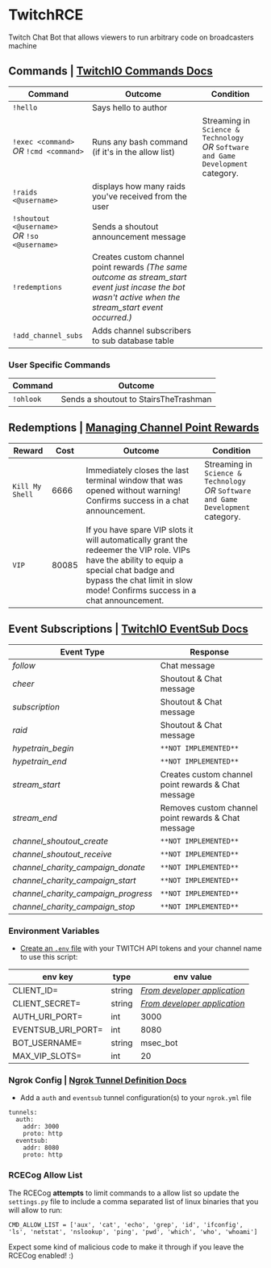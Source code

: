 # TwitchRCE
Twitch Chat Bot that allows viewers to run arbitrary code on broadcasters machine

## Commands | [TwitchIO Commands Docs](https://twitchio.dev/en/latest/exts/commands.html)
| Command                                             | Outcome                                                                                                                                                 | Condition                                                                               |
|-----------------------------------------------------|---------------------------------------------------------------------------------------------------------------------------------------------------------|-----------------------------------------------------------------------------------------|
| `!hello`                                            | Says hello to author                                                                                                                                    |                                                                                         |
| `!exec <command>` <br/>_OR_ `!cmd <command>`        | Runs any bash command (if it's in the allow list)                                                                                                       | Streaming in `Science & Technology` <br/>_OR_ `Software and Game Development` category. |
| `!raids <@username>`                                | displays how many raids you've received from the user                                                                                                   |                                                                                         |
| `!shoutout <@username>` <br/>_OR_ `!so <@username>` | Sends a shoutout announcement message                                                                                                                   |                                                                                         |
| `!redemptions`                                      | Creates custom channel point rewards _(The same outcome as stream_start event just incase the bot wasn't active when the stream_start event occurred.)_ |                                                                                         |
| `!add_channel_subs`                                 | Adds channel subscribers to sub database table                                                                                                          |                                                                                         |

### User Specific Commands
| Command                                             | Outcome                               |
|-----------------------------------------------------|---------------------------------------|
| `!ohlook`                                           | Sends a shoutout to StairsTheTrashman |

## Redemptions | [Managing Channel Point Rewards](https://help.twitch.tv/s/article/channel-points-guide?language=en_US#managing)
| Reward          | Cost  | Outcome                                                                                                                                                                                                                 | Condition                                                                    |
|-----------------|-------|-------------------------------------------------------------------------------------------------------------------------------------------------------------------------------------------------------------------------|------------------------------------------------------------------------------|
| `Kill My Shell` | 6666  | Immediately closes the last terminal window that was opened without warning! Confirms success in a chat announcement.                                                                                                   | Streaming in `Science & Technology` <br/>_OR_ `Software and Game Development` category. |
| `VIP`           | 80085 | If you have spare VIP slots it will automatically grant the redeemer the VIP role. VIPs have the ability to equip a special chat badge and bypass the chat limit in slow mode! Confirms success in a chat announcement. |                                                                              |

## Event Subscriptions | [TwitchIO EventSub Docs](https://twitchio.dev/en/latest/exts/eventsub.html)
| Event Type                          | Response                                              |
|-------------------------------------|-------------------------------------------------------|
| *follow*                            | Chat message                                          |
| *cheer*                             | Shoutout & Chat message                               |
| *subscription*                      | Shoutout & Chat message                               |
| *raid*                              | Shoutout & Chat message                               |
| *hypetrain_begin*                   | `**NOT IMPLEMENTED**`                                 |
| *hypetrain_end*                     | `**NOT IMPLEMENTED**`                                 |
| *stream_start*                      | Creates custom channel point rewards & Chat message   |
| *stream_end*                        | Removes custom channel point rewards & Chat message   |
| *channel_shoutout_create*           | `**NOT IMPLEMENTED**`                                 |
| *channel_shoutout_receive*          | `**NOT IMPLEMENTED**`                                 |
| *channel_charity_campaign_donate*   | `**NOT IMPLEMENTED**`                                 |
| *channel_charity_campaign_start*    | `**NOT IMPLEMENTED**`                                 |
| *channel_charity_campaign_progress* | `**NOT IMPLEMENTED**`                                 |
| *channel_charity_campaign_stop*     | `**NOT IMPLEMENTED**`                                 |

### Environment Variables
* [Create an `.env` file](https://dev.to/jakewitcher/using-env-files-for-environment-variables-in-python-applications-55a1) with your TWITCH API tokens and your channel name to use this script:

| env key            | type   | env value                                                          |
|--------------------|--------|--------------------------------------------------------------------|
| CLIENT_ID=         | string | *[From developer application](https://dev.twitch.tv/console/apps)* |
| CLIENT_SECRET=     | string | *[From developer application](https://dev.twitch.tv/console/apps)* |
| AUTH_URI_PORT=     | int    | 3000                                                               |
| EVENTSUB_URI_PORT= | int    | 8080                                                               |
| BOT_USERNAME=      | string | msec_bot                                                           |
| MAX_VIP_SLOTS=     | int    | 20                                                                 |

### Ngrok Config | [Ngrok Tunnel Definition Docs](https://ngrok.com/docs/ngrok-agent/config#tunnel-definitions)
* Add a `auth` and `eventsub` tunnel configuration(s) to your `ngrok.yml` file

```
tunnels:
  auth:
    addr: 3000
    proto: http
  eventsub:
    addr: 8080
    proto: http
```

### RCECog Allow List

The RCECog **attempts** to limit commands to a allow list so update the `settings.py` file to include a comma separated list of linux binaries that you will allow to run:
```
CMD_ALLOW_LIST = ['aux', 'cat', 'echo', 'grep', 'id', 'ifconfig', 'ls', 'netstat', 'nslookup', 'ping', 'pwd', 'which', 'who', 'whoami']
```

Expect some kind of malicious code to make it through if you leave the RCECog enabled! :)
